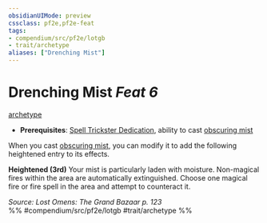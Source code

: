 ```yaml
---
obsidianUIMode: preview
cssclass: pf2e,pf2e-feat
tags:
- compendium/src/pf2e/lotgb
- trait/archetype
aliases: ["Drenching Mist"]
---
```

# Drenching Mist  *Feat 6*  
[archetype](rules/traits/archetype.md "Archetype Feat Trait")  

- **Prerequisites**: [Spell Trickster Dedication](compendium/feats/spell-trickster-dedication-lotgb.md), ability to cast [obscuring mist](compendium/spells/obscuring-mist.md)

When you cast [obscuring mist](compendium/spells/obscuring-mist.md), you can modify it to add the following heightened entry to its effects.

**Heightened (3rd)** Your mist is particularly laden with moisture. Non-magical fires within the area are automatically extinguished. Choose one magical fire or fire spell in the area and attempt to counteract it.

*Source: Lost Omens: The Grand Bazaar p. 123*  
%% #compendium/src/pf2e/lotgb #trait/archetype %%